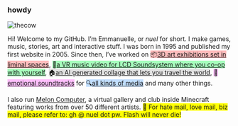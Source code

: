 ### howdy
![thecow](https://user-images.githubusercontent.com/66974415/133889903-89736ed8-aca9-4673-a3c5-be331def3f82.png)

Hi! Welcome to my GitHub. I&rsquo;m Emmanuelle, or <em>nuel</em> for short. I make games, music, stories, art and interactive stuff. I was born in 1995 and published my first website in 2005. Since then, I&rsquo;ve worked on <span style="background: rgb(255, 188, 188)">📦<a href="https://places.willem-twee.nl" target="_blank" >3D art exhibitions set in liminal spaces</a></span>, <span style="background: rgb(166, 255, 188)">🤝<a href="https://tonite.dance" target="_blank">a VR music video for LCD Soundsystem where you co-op with yourself</a></span>, <span style="background: rgb(226, 226, 226)">🏠<a href="https://nonlinearnarrative.github.io/no-home-like-place/" target="_blank">an AI generated collage that lets you travel the world</a></span>, <span style="background: rgb(255, 190, 252)">🌼<a href="https://waterparken.bandcamp.com/album/dear-chaemin-ost" target="_blank">emotional soundtracks</a></span> for <span style="background: rgb(193, 222, 255)">🔍<a href="https://emmaverhoeven.itch.io/escape-here-now" target="_blank">all kinds of media</a></span> and many other things.
          
I also run <a href="https://melon.computer">Melon Computer</a>, a virtual gallery and club inside Minecraft featuring works from over 50 different artists. <span style="background: #ff0">💌 For hate mail, love mail, biz mail, please refer to: <a id="email">gh @ nuel dot pw</a>. Flash will never die!
